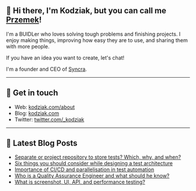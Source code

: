 ## 👋 Hi there, I'm Kodziak, but you can call me [Przemek](https://kodziak.com/about)! 

I'm a BUIDLer who loves solving tough problems and finishing projects. I enjoy making things, improving how easy they are to use, and sharing them with more people.

If you have an idea you want to create, let's chat!

I'm a founder and CEO of [Syncra](https://syncra.xyz/).

--- 

## 🌌 Get in touch 

- Web: [kodziak.com/about](https://kodziak.com/about) 
- Blog: [kodziak.com](https://kodziak.com) 
- Twitter: [twitter.com/_kodziak](https://twitter.com/_kodziak) 
  
--- 

## 📕 Latest Blog Posts 

<!-- BLOG-POST-LIST:START -->
- [Separate or project repository to store tests? Which, why, and when?](https://kodziak.com/blog/separate-or-project-repository-to-store-tests-which-why-and-when)
- [Six things you should consider while designing a test architecture](https://kodziak.com/blog/six-things-you-should-consider-while-designing-a-test-architecture)
- [Importance of CI/CD and parallelisation in test automation](https://kodziak.com/blog/importance-of-ci-cd-and-parallelisation-in-test-automation)
- [Who is a Quality Assurance Engineer and what should he know?](https://kodziak.com/blog/who-is-a-qa-engineer-and-what-should-he-know)
- [What is screenshot, UI, API, and performance testing?](https://kodziak.com/blog/what-is-screenshot-ui-api-performance-testing)
<!-- BLOG-POST-LIST:END -->
